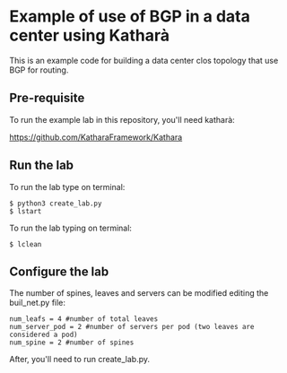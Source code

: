 # Example of use of BGP in a data center using Katharà 
This is an example code for building a data center clos topology that use BGP for routing. 

## Pre-requisite

To run the example lab in this repository, you'll need katharà: 
 
https://github.com/KatharaFramework/Kathara



## Run the lab
To run the lab type on terminal: 

```
$ python3 create_lab.py
$ lstart

```

To run the lab typing on terminal: 

```
$ lclean

```

## Configure the lab
The number of spines, leaves and servers can be modified editing the buil_net.py file: 

```
num_leafs = 4 #number of total leaves
num_server_pod = 2 #number of servers per pod (two leaves are considered a pod)
num_spine = 2 #number of spines

```
After, you'll need to run create_lab.py.

